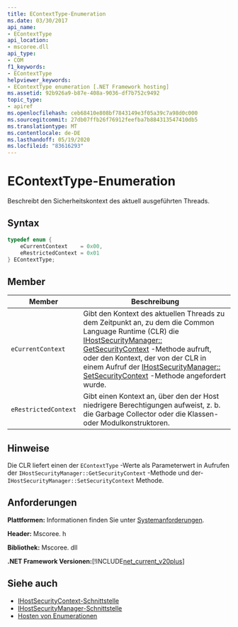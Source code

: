 ```yaml
---
title: EContextType-Enumeration
ms.date: 03/30/2017
api_name:
- EContextType
api_location:
- mscoree.dll
api_type:
- COM
f1_keywords:
- EContextType
helpviewer_keywords:
- EContextType enumeration [.NET Framework hosting]
ms.assetid: 92b926a9-b87e-408a-9036-df7b752c9492
topic_type:
- apiref
ms.openlocfilehash: ceb68410e808bf7843149e3f05a39c7a98d0c000
ms.sourcegitcommit: 27db07ffb26f76912feefba7b884313547410db5
ms.translationtype: MT
ms.contentlocale: de-DE
ms.lasthandoff: 05/19/2020
ms.locfileid: "83616293"
---
```

# <a name="econtexttype-enumeration"></a>EContextType-Enumeration
Beschreibt den Sicherheitskontext des aktuell ausgeführten Threads.  
  
## <a name="syntax"></a>Syntax  
  
```cpp  
typedef enum {  
    eCurrentContext    = 0x00,  
    eRestrictedContext = 0x01  
} EContextType;  
```  
  
## <a name="members"></a>Member  
  
|Member|Beschreibung|  
|------------|-----------------|  
|`eCurrentContext`|Gibt den Kontext des aktuellen Threads zu dem Zeitpunkt an, zu dem die Common Language Runtime (CLR) die [IHostSecurityManager:: GetSecurityContext](../../../../docs/framework/unmanaged-api/hosting/ihostsecuritymanager-getsecuritycontext-method.md) -Methode aufruft, oder den Kontext, der von der CLR in einem Aufruf der [IHostSecurityManager:: SetSecurityContext](ihostsecuritymanager-setsecuritycontext-method.md) -Methode angefordert wurde.|  
|`eRestrictedContext`|Gibt einen Kontext an, über den der Host niedrigere Berechtigungen aufweist, z. b. die Garbage Collector oder die Klassen-oder Modulkonstruktoren.|  
  
## <a name="remarks"></a>Hinweise  
 Die CLR liefert einen der `EContextType` -Werte als Parameterwert in Aufrufen der `IHostSecurityManager::GetSecurityContext` -Methode und der- `IHostSecurityManager::SetSecurityContext` Methode.  
  
## <a name="requirements"></a>Anforderungen  
 **Plattformen:** Informationen finden Sie unter [Systemanforderungen](../../get-started/system-requirements.md).  
  
 **Header:** Mscoree. h  
  
 **Bibliothek:** Mscoree. dll  
  
 **.NET Framework Versionen:**[!INCLUDE[net_current_v20plus](../../../../includes/net-current-v20plus-md.md)]  
  
## <a name="see-also"></a>Siehe auch

- [IHostSecurityContext-Schnittstelle](ihostsecuritycontext-interface.md)
- [IHostSecurityManager-Schnittstelle](ihostsecuritymanager-interface.md)
- [Hosten von Enumerationen](hosting-enumerations.md)
